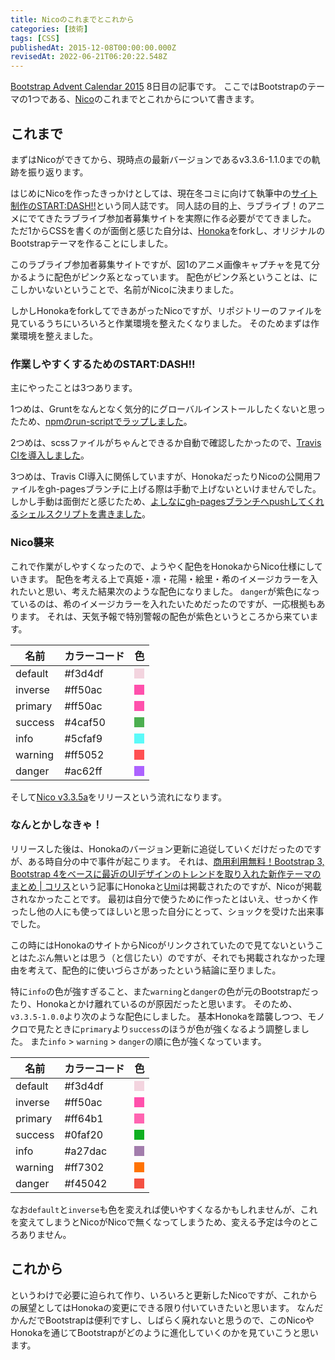 ```yaml
---
title: Nicoのこれまでとこれから
categories: [技術]
tags: [CSS]
publishedAt: 2015-12-08T00:00:00.000Z
revisedAt: 2022-06-21T06:20:22.548Z
---
```


[Bootstrap Advent Calendar 2015](http://qiita.com/advent-calendar/2015/bootstrap) 8日目の記事です。
ここではBootstrapのテーマの1つである、[Nico](http://nico.kubosho.com/)のこれまでとこれからについて書きます。

## これまで

まずはNicoができてから、現時点の最新バージョンであるv3.3.6-1.1.0までの軌跡を振り返ります。

はじめにNicoを作ったきっかけとしては、現在冬コミに向けて執筆中の[サイト制作のSTART:DASH!!](https://github.com/o2project/start-dash-of-site-making)という同人誌です。
同人誌の目的上、ラブライブ！のアニメにでてきたラブライブ参加者募集サイトを実際に作る必要がでてきました。
ただ1からCSSを書くのが面倒と感じた自分は、[Honoka](http://honokak.osaka/)をforkし、オリジナルのBootstrapテーマを作ることにしました。

このラブライブ参加者募集サイトですが、図1のアニメ画像キャプチャを見て分かるように配色がピンク系となっています。
配色がピンク系ということは、にこしかいないということで、名前がNicoに決まりました。

しかしHonokaをforkしてできあがったNicoですが、リポジトリーのファイルを見ているうちにいろいろと作業環境を整えたくなりました。
そのためまずは作業環境を整えました。

### 作業しやすくするためのSTART:DASH!!

主にやったことは3つあります。

1つめは、Gruntをなんとなく気分的にグローバルインストールしたくないと思ったため、[npmのrun-scriptでラップしました](https://github.com/kubosho/Nico/commit/57c244d8b8c898efffb45e5e9977222f0a8f6d41)。

2つめは、scssファイルがちゃんとできるか自動で確認したかったので、[Travis CIを導入しました](https://github.com/kubosho/Nico/blob/743aeb2a8e5e102506432dc450e8f2bc8f0efc06/.travis.yml)。

3つめは、Travis CI導入に関係していますが、HonokaだったりNicoの公開用ファイルをgh-pagesブランチに上げる際は手動で上げないといけませんでした。
しかし手動は面倒だと感じたため、[よしなにgh-pagesブランチへpushしてくれるシェルスクリプトを書きました](https://github.com/kubosho/Nico/blob/743aeb2a8e5e102506432dc450e8f2bc8f0efc06/.bin/deploy-to-gh-pages.sh)。

### Nico襲来

これで作業がしやすくなったので、ようやく配色をHonokaからNico仕様にしていきます。
配色を考える上で真姫・凛・花陽・絵里・希のイメージカラーを入れたいと思い、考えた結果次のような配色になりました。
`danger`が紫色になっているのは、希のイメージカラーを入れたいためだったのですが、一応根拠もあります。
それは、天気予報で特別警報の配色が紫色というところから来ています。

| 名前    | カラーコード | 色                                                                      |
| ------- | ------------ | ----------------------------------------------------------------------- |
| default | #f3d4df      | <div style="width: 1em; height: 1em; background-color: #f3d4df;"></div> |
| inverse | #ff50ac      | <div style="width: 1em; height: 1em; background-color: #ff50ac;"></div> |
| primary | #ff50ac      | <div style="width: 1em; height: 1em; background-color: #ff50ac;"></div> |
| success | #4caf50      | <div style="width: 1em; height: 1em; background-color: #4caf50;"></div> |
| info    | #5cfaf9      | <div style="width: 1em; height: 1em; background-color: #5cfaf9;"></div> |
| warning | #ff5052      | <div style="width: 1em; height: 1em; background-color: #ff5052;"></div> |
| danger  | #ac62ff      | <div style="width: 1em; height: 1em; background-color: #ac62ff;"></div> |

そして[Nico v3.3.5a](https://github.com/kubosho/Nico/releases/tag/v3.3.5a)をリリースという流れになります。

### なんとかしなきゃ！

リリースした後は、Honokaのバージョン更新に追従していくだけだったのですが、ある時自分の中で事件が起こります。
それは、<a href="http://coliss.com/articles/build-websites/operation/work/best-templates-for-bootstrap-2015-autumn.html" rel="nofollow">商用利用無料！Bootstrap 3, Bootstrap 4をベースに最近のUIデザインのトレンドを取り入れた新作テーマのまとめ | コリス</a>という記事にHonokaと[Umi](https://nkmr6194.github.io/Umi/)は掲載されたのですが、Nicoが掲載されなかったことです。
最初は自分で使うために作ったとはいえ、せっかく作ったし他の人にも使ってほしいと思った自分にとって、ショックを受けた出来事でした。

この時にはHonokaのサイトからNicoがリンクされていたので見てないということはたぶん無いとは思う（と信じたい）のですが、それでも掲載されなかった理由を考えて、配色的に使いづらさがあったという結論に至りました。

特に`info`の色が強すぎること、また`warning`と`danger`の色が元のBootstrapだったり、Honokaとかけ離れているのが原因だったと思います。
そのため、`v3.3.5-1.0.0`より次のような配色にしました。
基本Honokaを踏襲しつつ、モノクロで見たときに`primary`より`success`のほうが色が強くなるよう調整しました。
また`info` &gt; `warning` &gt; `danger`の順に色が強くなっています。

| 名前    | カラーコード | 色                                                                      |
| ------- | ------------ | ----------------------------------------------------------------------- |
| default | #f3d4df      | <div style="width: 1em; height: 1em; background-color: #f3d4df;"></div> |
| inverse | #ff50ac      | <div style="width: 1em; height: 1em; background-color: #ff50ac;"></div> |
| primary | #ff64b1      | <div style="width: 1em; height: 1em; background-color: #ff64b1;"></div> |
| success | #0faf20      | <div style="width: 1em; height: 1em; background-color: #0faf20;"></div> |
| info    | #a27dac      | <div style="width: 1em; height: 1em; background-color: #a27dac;"></div> |
| warning | #ff7302      | <div style="width: 1em; height: 1em; background-color: #ff7302;"></div> |
| danger  | #f45042      | <div style="width: 1em; height: 1em; background-color: #f45042;"></div> |

なお`default`と`inverse`も色を変えれば使いやすくなるかもしれませんが、これを変えてしまうとNicoがNicoで無くなってしまうため、変える予定は今のところありません。

## これから

というわけで必要に迫られて作り、いろいろと更新したNicoですが、これからの展望としてはHonokaの変更にできる限り付いていきたいと思います。
なんだかんだでBootstrapは便利ですし、しばらく廃れないと思うので、このNicoやHonokaを通じてBootstrapがどのように進化していくのかを見ていこうと思います。
